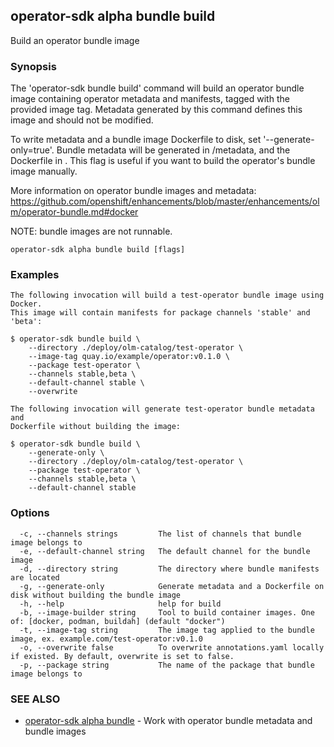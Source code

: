 ## operator-sdk alpha bundle build

Build an operator bundle image

### Synopsis

The 'operator-sdk bundle build' command will build an operator
bundle image containing operator metadata and manifests, tagged with the
provided image tag. Metadata generated by this command defines this image
and should not be modified.

To write metadata and a bundle image Dockerfile to disk, set '--generate-only=true'.
Bundle metadata will be generated in <directory-arg>/metadata, and the Dockerfile
in <directory-arg>. This flag is useful if you want to build the operator's
bundle image manually.

More information on operator bundle images and metadata:
https://github.com/openshift/enhancements/blob/master/enhancements/olm/operator-bundle.md#docker

NOTE: bundle images are not runnable.

```
operator-sdk alpha bundle build [flags]
```

### Examples

```
The following invocation will build a test-operator bundle image using Docker.
This image will contain manifests for package channels 'stable' and 'beta':

$ operator-sdk bundle build \
    --directory ./deploy/olm-catalog/test-operator \
    --image-tag quay.io/example/operator:v0.1.0 \
    --package test-operator \
    --channels stable,beta \
    --default-channel stable \
    --overwrite

The following invocation will generate test-operator bundle metadata and
Dockerfile without building the image:

$ operator-sdk bundle build \
    --generate-only \
    --directory ./deploy/olm-catalog/test-operator \
    --package test-operator \
    --channels stable,beta \
    --default-channel stable
```

### Options

```
  -c, --channels strings         The list of channels that bundle image belongs to
  -e, --default-channel string   The default channel for the bundle image
  -d, --directory string         The directory where bundle manifests are located
  -g, --generate-only            Generate metadata and a Dockerfile on disk without building the bundle image
  -h, --help                     help for build
  -b, --image-builder string     Tool to build container images. One of: [docker, podman, buildah] (default "docker")
  -t, --image-tag string         The image tag applied to the bundle image, ex. example.com/test-operator:v0.1.0
  -o, --overwrite false          To overwrite annotations.yaml locally if existed. By default, overwrite is set to false.
  -p, --package string           The name of the package that bundle image belongs to
```

### SEE ALSO

* [operator-sdk alpha bundle](operator-sdk_alpha_bundle.md)	 - Work with operator bundle metadata and bundle images

